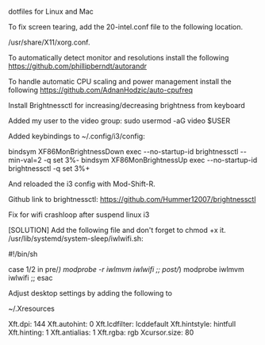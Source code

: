 dotfiles for Linux and Mac

To fix screen tearing,
add the 20-intel.conf file to the following location.

/usr/share/X11/xorg.conf.

To automatically detect monitor and resolutions install the following
https://github.com/phillipberndt/autorandr

To handle automatic CPU scaling and power management install the following
https://github.com/AdnanHodzic/auto-cpufreq



Install Brightnessctl for increasing/decreasing brightness from keyboard

Added my user to the video group:
sudo usermod -aG video $USER

Added keybindings to ~/.config/i3/config:

bindsym XF86MonBrightnessDown exec --no-startup-id brightnessctl --min-val=2 -q set 3%-
bindsym XF86MonBrightnessUp exec --no-startup-id brightnessctl -q set 3%+

And reloaded the i3 config with Mod-Shift-R.

Github link to brightnessctl:
https://github.com/Hummer12007/brightnessctl

Fix for wifi crashloop after suspend linux i3

[SOLUTION]
Add the following file and don't forget to chmod +x it.
/usr/lib/systemd/system-sleep/iwlwifi.sh:

#!/bin/sh

case $1/$2 in
	pre/*)
	modprobe -r iwlmvm iwlwifi
	;;
	post/*)
	modprobe iwlmvm iwlwifi
	;;
esac


Adjust desktop settings by adding the following to 

~/.Xresources

Xft.dpi: 144
Xft.autohint: 0
Xft.lcdfilter: lcddefault
Xft.hintstyle: hintfull
Xft.hinting: 1
Xft.antialias: 1
Xft.rgba: rgb
Xcursor.size: 80
